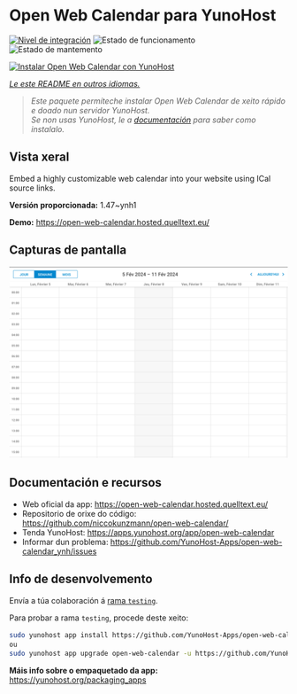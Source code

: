 <!--
NOTA: Este README foi creado automáticamente por <https://github.com/YunoHost/apps/tree/master/tools/readme_generator>
NON debe editarse manualmente.
-->

# Open Web Calendar para YunoHost

[![Nivel de integración](https://apps.yunohost.org/badge/integration/open-web-calendar)](https://ci-apps.yunohost.org/ci/apps/open-web-calendar/)
![Estado de funcionamento](https://apps.yunohost.org/badge/state/open-web-calendar)
![Estado de mantemento](https://apps.yunohost.org/badge/maintained/open-web-calendar)

[![Instalar Open Web Calendar con YunoHost](https://install-app.yunohost.org/install-with-yunohost.svg)](https://install-app.yunohost.org/?app=open-web-calendar)

*[Le este README en outros idiomas.](./ALL_README.md)*

> *Este paquete permíteche instalar Open Web Calendar de xeito rápido e doado nun servidor YunoHost.*  
> *Se non usas YunoHost, le a [documentación](https://yunohost.org/install) para saber como instalalo.*

## Vista xeral

Embed a highly customizable web calendar into your website using ICal source links.

**Versión proporcionada:** 1.47~ynh1

**Demo:** <https://open-web-calendar.hosted.quelltext.eu/>

## Capturas de pantalla

![Captura de pantalla de Open Web Calendar](./doc/screenshots/screenshot.png)

## Documentación e recursos

- Web oficial da app: <https://open-web-calendar.hosted.quelltext.eu/>
- Repositorio de orixe do código: <https://github.com/niccokunzmann/open-web-calendar/>
- Tenda YunoHost: <https://apps.yunohost.org/app/open-web-calendar>
- Informar dun problema: <https://github.com/YunoHost-Apps/open-web-calendar_ynh/issues>

## Info de desenvolvemento

Envía a túa colaboración á [rama `testing`](https://github.com/YunoHost-Apps/open-web-calendar_ynh/tree/testing).

Para probar a rama `testing`, procede deste xeito:

```bash
sudo yunohost app install https://github.com/YunoHost-Apps/open-web-calendar_ynh/tree/testing --debug
ou
sudo yunohost app upgrade open-web-calendar -u https://github.com/YunoHost-Apps/open-web-calendar_ynh/tree/testing --debug
```

**Máis info sobre o empaquetado da app:** <https://yunohost.org/packaging_apps>
